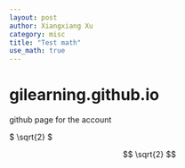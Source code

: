 ```yaml
---
layout: post
author: Xiangxiang Xu
category: misc
title: "Test math"
use_math: true
---
```


# gilearning.github.io
github page for the account

$ \sqrt{2} $

$$ \sqrt{2} $$
